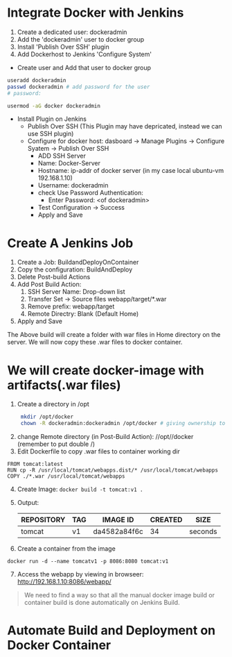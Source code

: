 # Integrate Docker with Jenkins

1. Create a dedicated user: dockeradmin
2. Add the 'dockeradmin' user to docker group
3. Install 'Publish Over SSH' plugin
4. Add Dockerhost to Jenkins 'Configure System'

- Create user and Add that user to docker group
```bash
useradd dockeradmin
passwd dockeradmin # add password for the user
# password:

usermod -aG docker dockeradmin
```

- Install Plugin on Jenkins
  - Publish Over SSH (This Plugin may have depricated, instead we can use SSH plugin)
  - Configure for docker host: dasboard -> Manage Plugins -> Configure Syatem -> Publish Over SSH
    - ADD SSH Server
    - Name: Docker-Server
    - Hostname: ip-addr of docker server (in my case local ubuntu-vm 192.168.1.10)
    - Username: dockeradmin
    - check Use Password Authentication:
      - Enter Password:  \<of dockeradmin\>
    - Test Configuration -> Success
    - Apply and Save

# Create A Jenkins Job

1. Create a Job: BuildandDeployOnContainer
2. Copy the configuration: BuildAndDeploy
3. Delete  Post-build Actions
4. Add Post Build Action:
   1. SSH Server Name: Drop-down list
   2. Transfer Set -> Source files webapp/target/*.war
   3. Remove prefix: webapp/target
   4. Remote Directry: Blank (Default Home)
5. Apply and Save
   
The Above build will create a folder with war files in Home directory on the server.
We will now copy these .war files to docker container.

# We will create docker-image with artifacts(.war files)

1. Create a directory in /opt
   ```bash
    mkdir /opt/docker
    chown -R dockeradmin:dockeradmin /opt/docker # giving ownership to dockeradmin
   ```
2. change Remote directory (in Post-Build Action): //opt//docker (remember to put double /)
3. Edit Dockerfile to copy .war files to container working dir

```console
FROM tomcat:latest
RUN cp -R /usr/local/tomcat/webapps.dist/* /usr/local/tomcat/webapps
COPY ./*.war /usr/local/tomcat/webapps
```

4. Create Image: ` docker build -t tomcat:v1 . ` 
5. 
   Output: 

   | REPOSITORY | TAG | IMAGE ID | CREATED | SIZE |
   |------------|-----|----------|---------|------|
   |tomcat | v1 | da4582a84f6c | 34 | seconds | ago | 478MB

6. Create a container from the image

```
docker run -d --name tomcatv1 -p 8086:8080 tomcat:v1

```
7. Access the webapp by viewing in browseer: http://192.168.1.10:8086/webapp/

> We need to find a way so that all the manual docker image build or container build is done automatically on Jenkins Build.

# Automate Build and Deployment on Docker Container